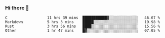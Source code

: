 ### Hi there 👋

<!--
**WShiBin/WShiBin** is a ✨ _special_ ✨ repository because its `README.md` (this file) appears on your GitHub profile.

Here are some ideas to get you started:

- 🔭 I’m currently working on ...
- 🌱 I’m currently learning ...
- 👯 I’m looking to collaborate on ...
- 🤔 I’m looking for help with ...
- 💬 Ask me about ...
- 📫 How to reach me: ...
- 😄 Pronouns: ...
- ⚡ Fun fact: ...
-->

<!--START_SECTION:waka-->

```text
C                  11 hrs 39 mins  ███████████▓░░░░░░░░░░░░░   46.07 %
Markdown           5 hrs 3 mins    █████░░░░░░░░░░░░░░░░░░░░   19.98 %
Rust               3 hrs 56 mins   ████░░░░░░░░░░░░░░░░░░░░░   15.56 %
Other              1 hr 47 mins    █▓░░░░░░░░░░░░░░░░░░░░░░░   07.05 %
```

<!--END_SECTION:waka-->
